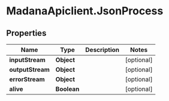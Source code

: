 # MadanaApiclient.JsonProcess

## Properties

Name | Type | Description | Notes
------------ | ------------- | ------------- | -------------
**inputStream** | **Object** |  | [optional] 
**outputStream** | **Object** |  | [optional] 
**errorStream** | **Object** |  | [optional] 
**alive** | **Boolean** |  | [optional] 


